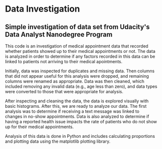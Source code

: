 # Data Investigation
## Simple investigation of data set from Udacity's Data Analyst Nanodegree Program

This code is an investigation of medical appointment data that recorded whether patients showed up to their medical appointments or not.
The data is analyzed in order to determine if any factors recorded in this data can be linked to patients not arriving to their medical apointments.

Initially, data was inspected for duplicates and missing data. Then columns that did not appear useful for this analysis were dropped, and remaining
columns were renamed as appropriate. Data was then cleaned, which included removing any invalid data (e.g., age less than zero), and 
data types were converted to those that were appropriate for analysis.

After inspecting and cleaning the data, the data is explored visually with basic histograms. After this, we are ready to analyze our data.
The first analysis was to determine if receiving a text message was linked to changes in no-show appointments. Data is also analyzed
to determine if having a reported health issue impacts the rate of patients who do not show up for their medical appointments.

Analysis of this data is done in Python and includes calculating proportions and plotting data using the matplotlib plotting library.
